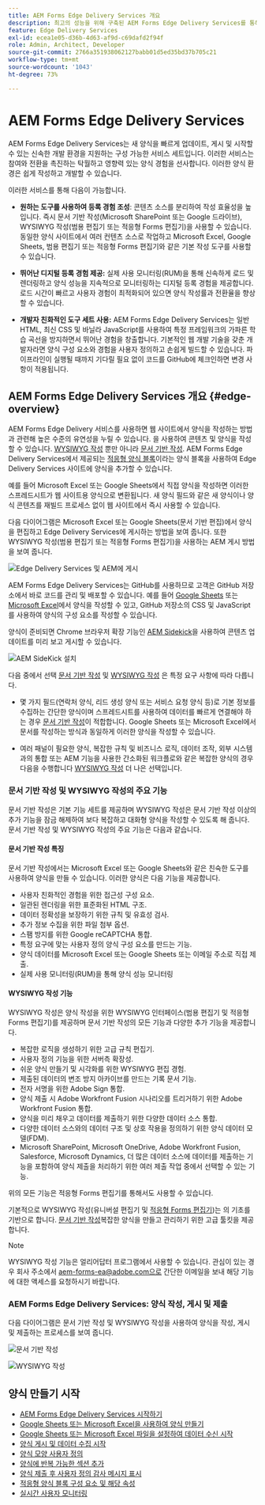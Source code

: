```yaml
---
title: AEM Forms Edge Delivery Services 개요
description: 최고의 성능을 위해 구축된 AEM Forms Edge Delivery Services를 통해 간소화된 데이터 수집 및 사용자 참여라는 미래를 구상할 수 있습니다.
feature: Edge Delivery Services
exl-id: ecea1e05-d36b-4d63-af9d-c69dafd2f94f
role: Admin, Architect, Developer
source-git-commit: 2766a351938062127babb01d5ed35bd37b705c21
workflow-type: tm+mt
source-wordcount: '1043'
ht-degree: 73%

---
```


# AEM Forms Edge Delivery Services

AEM Forms Edge Delivery Services는 새 양식을 빠르게 업데이트, 게시 및 시작할 수 있는 신속한 개발 환경을 지원하는 구성 가능한 서비스 세트입니다. 이러한 서비스는 참여와 전환을 촉진하는 탁월하고 영향력 있는 양식 경험을 선사합니다. 이러한 양식 환경은 쉽게 작성하고 개발할 수 있습니다.

이러한 서비스를 통해 다음이 가능합니다.

* **원하는 도구를 사용하여 등록 경험 조성**: 콘텐츠 소스를 분리하여 작성 효율성을 높입니다. 즉시 문서 기반 작성(Microsoft SharePoint 또는 Google 드라이브), WYSIWYG 작성(범용 편집기 또는 적응형 Forms 편집기)을 사용할 수 있습니다. 동일한 양식 사이트에서 여러 컨텐츠 소스로 작업하고 Microsoft Excel, Google Sheets, 범용 편집기 또는 적응형 Forms 편집기와 같은 기본 작성 도구를 사용할 수 있습니다.

* **뛰어난 디지털 등록 경험 제공:** 실제 사용 모니터링(RUM)을 통해 신속하게 로드 및 렌더링하고 양식 성능을 지속적으로 모니터링하는 디지털 등록 경험을 제공합니다. 로드 시간이 빠르고 사용자 경험이 최적화되어 있으면 양식 작성률과 전환율을 향상할 수 있습니다.

* **개발자 친화적인 도구 세트 사용:** AEM Forms Edge Delivery Services는 일반 HTML, 최신 CSS 및 바닐라 JavaScript를 사용하여 특정 프레임워크의 가파른 학습 곡선을 방지하면서 뛰어난 경험을 창출합니다. 기본적인 웹 개발 기술을 갖춘 개발자라면 양식 구성 요소와 경험을 사용자 정의하고 손쉽게 빌드할 수 있습니다. 파이프라인이 실행될 때까지 기다릴 필요 없이 코드를 GitHub에 체크인하면 변경 사항이 적용됩니다.

## AEM Forms Edge Delivery Services 개요 {#edge-overview}

AEM Forms Edge Delivery 서비스를 사용하면 웹 사이트에서 양식을 작성하는 방법과 관련해 높은 수준의 유연성을 누릴 수 있습니다. 을 사용하여 콘텐츠 및 양식을 작성할 수 있습니다. [WYSIWYG 작성](/help/forms/creating-adaptive-form-core-components.md) 뿐만 아니라 [문서 기반 작성](/help/edge/docs/forms/create-forms.md). AEM Forms Edge Delivery Services에서 제공되는 [적응형 양식 블록](/help/edge/docs/forms/create-forms.md)이라는 양식 블록을 사용하여 Edge Delivery Services 사이트에 양식을 추가할 수 있습니다.

예를 들어 Microsoft Excel 또는 Google Sheets에서 직접 양식을 작성하면 이러한 스프레드시트가 웹 사이트용 양식으로 변환됩니다. 새 양식 필드와 같은 새 양식이나 양식 콘텐츠를 재빌드 프로세스 없이 웹 사이트에서 즉시 사용할 수 있습니다.

다음 다이어그램은 Microsoft Excel 또는 Google Sheets(문서 기반 편집)에서 양식을 편집하고 Edge Delivery Services에 게시하는 방법을 보여 줍니다. 또한 WYSIWYG 작성(범용 편집기 또는 적응형 Forms 편집기)을 사용하는 AEM 게시 방법을 보여 줍니다.

![Edge Delivery Services 및 AEM에 게시](/help/edge/docs/forms/assets/AEM-forms-with-EDS-publishing.png)

AEM Forms Edge Delivery Services는 GitHub를 사용하므로 고객은 GitHub 저장소에서 바로 코드를 관리 및 배포할 수 있습니다. 예를 들어 [Google Sheets](/help/edge/docs/forms/create-forms.md) 또는 [Microsoft Excel](/help/edge/docs/forms/create-forms.md)에서 양식을 작성할 수 있고, GitHub 저장소의 CSS 및 JavaScript를 사용하여 양식의 구성 요소를 작성할 수 있습니다.

양식이 준비되면 Chrome 브라우저 확장 기능인 [AEM Sidekick](/help/edge/docs/forms/tutorial.md#preview-and-publish-your-content)을 사용하여 콘텐츠 업데이트를 미리 보고 게시할 수 있습니다.

![AEM SideKick 설치](/help/edge/assets/aem-sidekick-preview-publish-forms.png)

다음 중에서 선택 [문서 기반 작성](#document-based-authoring-features) 및 [WYSIWYG 작성](#wysiwyg-authoring-features) 은 특정 요구 사항에 따라 다릅니다.

* 몇 가지 필드(연락처 양식, 리드 생성 양식 또는 서비스 요청 양식 등)로 기본 정보를 수집하는 간단한 양식이며 스프레드시트를 사용하여 데이터를 빠르게 연결해야 하는 경우 [문서 기반 작성](#document-based-authoring-features)이 적합합니다. Google Sheets 또는 Microsoft Excel에서 문서를 작성하는 방식과 동일하게 이러한 양식을 작성할 수 있습니다.

* 여러 패널이 필요한 양식, 복잡한 규칙 및 비즈니스 로직, 데이터 조작, 외부 시스템과의 통합 또는 AEM 기능을 사용한 간소화된 워크플로와 같은 복잡한 양식의 경우 다음을 수행합니다 [WYSIWYG 작성](#wysiwyg-authoring-features) 더 나은 선택입니다.


### 문서 기반 작성 및 WYSIWYG 작성의 주요 기능

문서 기반 작성은 기본 기능 세트를 제공하며 WYSIWYG 작성은 문서 기반 작성 이상의 추가 기능을 잠금 해제하여 보다 복잡하고 대화형 양식을 작성할 수 있도록 해 줍니다. 문서 기반 작성 및 WYSIWYG 작성의 주요 기능은 다음과 같습니다.

#### 문서 기반 작성 특징

문서 기반 작성에서는 Microsoft Excel 또는 Google Sheets와 같은 친숙한 도구를 사용하여 양식을 만들 수 있습니다. 이러한 양식은 다음 기능을 제공합니다.

* 사용자 친화적인 경험을 위한 접근성 구성 요소.
* 일관된 렌더링을 위한 표준화된 HTML 구조.
* 데이터 정확성을 보장하기 위한 규칙 및 유효성 검사.
* 추가 정보 수집을 위한 파일 첨부 옵션.
* 스팸 방지를 위한 Google reCAPTCHA 통합.
* 특정 요구에 맞는 사용자 정의 양식 구성 요소를 만드는 기능.
* 양식 데이터를 Microsoft Excel 또는 Google Sheets 또는 이메일 주소로 직접 제출.
* 실제 사용 모니터링(RUM)을 통해 양식 성능 모니터링

#### WYSIWYG 작성 기능

WYSIWYG 작성은 양식 작성을 위한 WYSIWYG 인터페이스(범용 편집기 및 적응형 Forms 편집기)를 제공하며 문서 기반 작성의 모든 기능과 다양한 추가 기능을 제공합니다.

* 복잡한 로직을 생성하기 위한 고급 규칙 편집기.
* 사용자 정의 기능을 위한 서버측 확장성.
* 쉬운 양식 만들기 및 시각화를 위한 WYSIWYG 편집 경험.
* 제출된 데이터의 변조 방지 아카이브를 만드는 기록 문서 기능.
* 전자 서명을 위한 Adobe Sign 통합.
* 양식 제출 시 Adobe Workfront Fusion 시나리오를 트리거하기 위한 Adobe Workfront Fusion 통합.
* 양식을 미리 채우고 데이터를 제출하기 위한 다양한 데이터 소스 통합.
* 다양한 데이터 소스와의 데이터 구조 및 상호 작용을 정의하기 위한 양식 데이터 모델(FDM).
* Microsoft SharePoint, Microsoft OneDrive, Adobe Workfront Fusion, Salesforce, Microsoft Dynamics, 더 많은 데이터 소스에 데이터를 제출하는 기능을 포함하여 양식 제출을 처리하기 위한 여러 제출 작업 중에서 선택할 수 있는 기능.

위의 모든 기능은 적응형 Forms 편집기를 통해서도 사용할 수 있습니다.

기본적으로 WYSIWYG 작성(유니버설 편집기 및 [적응형 Forms 편집기](/help/forms/creating-adaptive-form-core-components.md))는 의 기초를 기반으로 합니다. [문서 기반 작성](/help/edge/docs/forms/create-forms.md)복잡한 양식을 만들고 관리하기 위한 고급 툴킷을 제공합니다.

>[!NOTE]
>
>
> WYSIWYG 작성 기능은 얼리어답터 프로그램에서 사용할 수 있습니다. 관심이 있는 경우 회사 주소에서 aem-forms-ea@adobe.com으로 간단한 이메일을 보내 해당 기능에 대한 액세스를 요청하시기 바랍니다.

### AEM Forms Edge Delivery Services: 양식 작성, 게시 및 제출

다음 다이어그램은 문서 기반 작성 및 WYSIWYG 작성을 사용하여 양식을 작성, 게시 및 제출하는 프로세스를 보여 줍니다.

![문서 기반 작성 ](/help/edge/assets/document-based-authoring-workflow.png)

![WYSIWYG 작성](/help/edge/assets/wysiwyg-authoring-workflow.png)

## 양식 만들기 시작

* [AEM Forms Edge Delivery Services 시작하기](/help/edge/docs/forms/tutorial.md)
* [Google Sheets 또는 Microsoft Excel을 사용하여 양식 만들기](/help/edge/docs/forms/create-forms.md)
* [Google Sheets 또는 Microsoft Excel 파일을 설정하여 데이터 수신 시작&#x200B;](/help/edge/docs/forms/submit-forms.md)
* [양식 게시 및 데이터 수집 시작](/help/edge/docs/forms/publish-forms.md)
* [양식 모양 사용자 정의&#x200B;](/help/edge/docs/forms/style-theme-forms.md)
* [양식에 반복 가능한 섹션 추가&#x200B;](/help/edge/docs/forms/repeatable-forms.md)
* [양식 제출 후 사용자 정의 감사 메시지 표시&#x200B;](/help/edge/docs/forms/thank-you-page-form.md)
* [적응형 양식 블록 구성 요소 및 해당 속성](/help/edge/docs/forms/form-components.md)
* [실시간 사용자 모니터링](https://www.aem.live/developer/rum#authentication)

<!-- 

## Start creating forms

<div>

  <style>
    .card-container {
        width: calc(33.33% - 10px);;
        margin: 5px;
        border: 1px solid #ccc;
        border-radius: 5px;
        padding: 5px;
        box-sizing: border-box;
        transition: background-color 0.3s ease; /* Adding transition effect */
    }
    .card-container:hover {
        background-color: #f0f0f0; /* Changing background color on hover */
    }
</style>

<div style="display: flex; flex-wrap: wrap; justify-content: space-between; margin: -5px;">
    <div class="card-container">
        <a href="/help/edge/docs/forms/create-forms.md">
            <img src="/help/edge/assets/smock_devices_18_n.svg" alt="Create a form using eds forms" style="border-radius: 5px;"> </b>
            <br><b style="margin-top: 5px;">Create a form using Google Sheets or Microsoft Excel</b>
        </a>
        <p>Create forms that load and render quickly and automatically reflows on mobile devices.</p>
    </div>
    <div class="card-container">
        <a href="/help/edge/docs/forms/create-forms.md#manually-configure-a-spreadsheet-to-accept-data">   
            <img src="/help/edge/assets/smock_platformdatamapping_18_n.svg" alt="Submit form" alt="Use Form Fragments in an EDS Form" style="border-radius: 5px;"> </b>
            <br><b style="margin-top: 5px;">Submit form to spreadsheet</b>
        </a>
        <p>Submit forms directly to your Microsoft Excel or Google Sheets.</p>
    </div>
     <div class="card-container">
        <a href="/help/edge/docs/forms/style-theme-forms.md">
            <img src="/help/edge/assets/smock_imageautomode_18_N.svg" alt="Apply styles or themes to an eds form" style="border-radius: 5px;"> </b>
            <br><b style="margin-top: 5px;">Customize a theme</b>
        </a>
        <p>Create a consistent brand image by applying the same theme across forms.</p>
    </div>
      <div class="card-container">
        <a href="/help/edge/docs/forms/validate-forms.md">
            <img src="/help/edge/assets/smock_condition_18_n.svg" alt="Add validations to form fields" style="border-radius: 5px;"> </b>
            <br><b style="margin-top: 5px;">Apply field validations</b>
        </a>
        <p>Reduce errors and frustration by checking form inputs for proper formatting.</p>
    </div> 
            <div class="card-container">
        <a href="/help/edge/docs/forms/rules-forms.md">
            <img src="/help/edge/assets/smock_documentfragment_18_n.svg" alt="Use rules to add dynamic behaviour to a form" style="border-radius: 5px;"> </b>
            <br><b style="margin-top: 5px;">Use rules to add dynamic behaviour to a form</b>
        </a>
        <p>Reuse preconfigured fragments across multiple forms.</p>
    </div>
    <div class="card-container">
        <a href="/help/edge/docs/forms/translate-forms.md">  
            <img src="/help/edge/assets/smock_abc_18_n.svg" alt="Translate an EDS Form" style="border-radius: 5px;"> </b>
            <br><b style="margin-top: 5px;">Translate a form</b>
        </a>
        <p>Extend the reach of your forms while keeping costs in check.</p>
    </div>
    <div class="card-container">
        <a href="/help/edge/docs/forms/repeatable-forms.md">  
            <img src="/help/edge/assets/smock_addto_18_n.svg" alt="Add repeatable sections to an EDS Form" style="border-radius: 5px;"> </b>
            <br><b style="margin-top: 5px;">Add repeatable sections</b>
        </a>
        <p>Effortlessly create and add repeatable sections to a form.</p>
    </div>
    <div class="card-container">
        <a href="/help/edge/docs/forms/custom-components-forms.md"> 
            <img src="/help/edge/assets/smock_userdeveloper_18_n.svg" alt="Create custom forms components using standard JavaScript and CSS"  style="border-radius: 5px;"> </b>
            <br><b style="margin-top: 5px;">Create custom components</b>
        </a>
        <p>Use standard JavaScript and CSS to create components and themes.</p>
    </div>
    <div class="card-container">
        <a href="/help/edge/docs/forms/recaptacha-forms.md">  
            <img src="/help//edge/assets/smock_keyclock_18_n.svg" alt="Use reCAPTCHA in an EDS Form" style="border-radius: 5px;"> </b>
            <br><b style="margin-top: 5px;">Use reCAPTCHA</b>
        </a>
        <p>Use OOTB reCAPTCHA integration for robust spam and bot protection.</p>
    </div>


</div>


</br>


-->